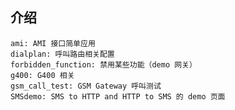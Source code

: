 ## 介绍

	ami: AMI 接口简单应用
	dialplan: 呼叫路由相关配置
	forbidden_function: 禁用某些功能（demo 网关）
	g400: G400 相关
	gsm_call_test: GSM Gateway 呼叫测试
	SMSdemo: SMS to HTTP and HTTP to SMS 的 demo 页面
